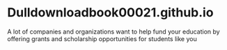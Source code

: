# Dulldownloadbook00021.github.io
A lot of companies and organizations want to help fund your education by offering grants and scholarship opportunities for students like you
